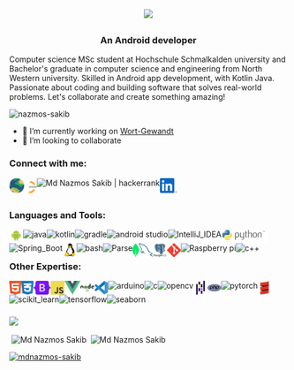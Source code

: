 <h1 align="center">
        <img src="https://readme-typing-svg.herokuapp.com/?font=Righteous&size=35&center=true&vCenter=true&width=500&height=70&duration=4000&lines=Hi+There!+👋;+I'm+Nazmos+Sakib;" />

<h3 align="center">An Android developer</h3>
 
Computer science MSc student at Hochschule Schmalkalden university and Bachelor's graduate in computer science and engineering from North Western university. Skilled in Android app development, with Kotlin Java. Passionate about coding and building software that solves real-world problems. Let's collaborate and create something amazing!

<img src="https://komarev.com/ghpvc/?username=nazmos-sakib&label=Profile%20views&color=0e75b6&style=flat" alt="nazmos-sakib" />

<!--
**nazmos-sakib/nazmos-sakib** is a ✨ _special_ ✨ repository because its `README.md` (this file) appears on your GitHub profile.

Here are some ideas to get you started:

- 🔭 I’m currently working on ...
- 🌱 I’m currently learning ...
- 👯 I’m looking to collaborate on ...
- 🤔 I’m looking for help with ...
- 💬 Ask me about ...
- 📫 How to reach me: ...
- 😄 Pronouns: ...
- ⚡ Fun fact: ...
-->

- 🔭 I’m currently working on [Wort-Gewandt](https://github.com/nazmos-sakib/Wort-Gewandt)
- 👯 I’m looking to collaborate

### Connect with me:

[<img align="left" alt="md nazmos sakib | profile" height="27px" src="https://raw.githubusercontent.com/meinjam/programming-icons/main/social%20icons/planet-earth.png" />][website]
[<img align="left" alt="Md Nazmos Sakib | LeetCode" height="27px" src="https://raw.githubusercontent.com/meinjam/programming-icons/main/social%20icons/leetcode.svg" />][leetcode]
[<img align="left" alt="Md Nazmos Sakib | hackerrank" height="27px" src="https://raw.githubusercontent.com/rahuldkjain/github-profile-readme-generator/master/src/images/icons/Social/hackerrank.svg" />][hackerrank]
[<img align="left" alt="Md Nazmos Sakib | LinkedIn" height="27px" src="https://raw.githubusercontent.com/meinjam/programming-icons/main/social%20icons/linkedin.svg" />][linkedin]
<br />
<br />

<!-- div align="center">
    <img src="https://skillicons.dev/icons?i=android,java,kotlin,gradle,androidstudio,idea,python,spring,anaconda" />
    <img src="https://skillicons.dev/icons?i=bootstrap,mui,html,css,vscode,github,figma,tailwind,git,nodejs,python,javascript,typescript,express,firebase,mongodb,c,java,nextjs,flask" /><br>
</div -->


### Languages and Tools:
<img align="left" alt="android" height="25px" src="https://raw.githubusercontent.com/devicons/devicon/master/icons/android/android-original-wordmark.svg" />
<img align="left" alt="java" height="25px" src="https://upload.wikimedia.org/wikipedia/de/e/e1/Java-Logo.svg" />
<img align="left" alt="kotlin" height="25px" src="https://upload.wikimedia.org/wikipedia/commons/0/06/Kotlin_Icon.svg" />
<img align="left" alt="gradle" height="25px" src="https://upload.wikimedia.org/wikipedia/commons/6/6b/Gradle_logo.svg" />
<img align="left" alt="android studio" height="25px" src="https://upload.wikimedia.org/wikipedia/commons/5/55/Android_Studio_Logo_%282023%29.svg" />
<img align="left" alt="IntelliJ_IDEA" height="25px" src="https://upload.wikimedia.org/wikipedia/commons/9/9c/IntelliJ_IDEA_Icon.svg" />
<img align="left" alt="python" height="25px" src="https://raw.githubusercontent.com/meinjam/programming-icons/main/programming%20icons/python-horizontal.svg" />
<img align="left" alt="Spring_Boot" height="25px" src="https://upload.wikimedia.org/wikipedia/commons/7/79/Spring_Boot.svg" />
<img align="left" alt="Linux" height="25px" src="https://raw.githubusercontent.com/devicons/devicon/master/icons/linux/linux-original.svg" />
<img align="left" alt="bash" height="25px" src="https://upload.wikimedia.org/wikipedia/commons/4/4b/Bash_Logo_Colored.svg" />
<img align="left" alt="Parse" height="25px" src="https://parseplatform.org/img/logo.svg" />
<img align="left" alt="mongodb" height="25px" src="https://raw.githubusercontent.com/meinjam/programming-icons/main/programming%20icons/mongodb.svg" />
<img align="left" alt="MySQL" height="25px" src="https://raw.githubusercontent.com/meinjam/programming-icons/main/programming%20icons/mysql.svg" />
<img align="left" alt="postgresql" height="25px" src="https://raw.githubusercontent.com/devicons/devicon/master/icons/postgresql/postgresql-original-wordmark.svg" />
<img align="left" alt="Git" height="25px" src="https://raw.githubusercontent.com/meinjam/programming-icons/main/programming%20icons/git.svg" />
<img align="left" alt="Raspberry pi" height="25px" src="https://upload.wikimedia.org/wikipedia/de/c/cb/Raspberry_Pi_Logo.svg" />
<img align="left" alt="c++" height="25px" src="https://upload.wikimedia.org/wikipedia/commons/1/18/ISO_C%2B%2B_Logo.svg" />

<br />
<br />

### Other Expertise:
<p>
<img align="left" alt="HTML5" height="25px" src="https://raw.githubusercontent.com/meinjam/programming-icons/main/programming%20icons/html.svg" />
<img align="left" alt="CSS3" height="25px" src="https://raw.githubusercontent.com/meinjam/programming-icons/main/programming%20icons/css.svg" />
<img align="left" alt="BOOTSATRAP" height="25px" src="https://raw.githubusercontent.com/meinjam/programming-icons/main/programming%20icons/bootstrap.svg" />
<img align="left" alt="JavaScript" height="25px" src="https://raw.githubusercontent.com/meinjam/programming-icons/main/programming%20icons/js.svg" />
<img align="left" alt="vue" height="25px" src="https://raw.githubusercontent.com/meinjam/programming-icons/main/programming%20icons/vuejs.svg" />
<img align="left" alt="node" height="25px" src="https://raw.githubusercontent.com/devicons/devicon/master/icons/nodejs/nodejs-original-wordmark.svg" />
<img align="left" alt="Visual Studio Code" height="25px" src="https://raw.githubusercontent.com/meinjam/programming-icons/7f7d35422aeafe16e60bac363bdd6b8a620bef79/programming%20icons/vscode-original.svg" />
<img align="left" alt="arduino" height="25px" src="https://cdn.worldvectorlogo.com/logos/arduino-1.svg" />
<img align="left" alt="c" height="25px" src="https://upload.wikimedia.org/wikipedia/commons/1/18/C_Programming_Language.svg" />
<img align="left" alt="opencv" height="25px" src="https://www.vectorlogo.zone/logos/opencv/opencv-icon.svg" />
<img align="left" alt=" pandas" height="25px" src="https://raw.githubusercontent.com/devicons/devicon/2ae2a900d2f041da66e950e4d48052658d850630/icons/pandas/pandas-original.svg" />
<img align="left" alt="php" height="25px" src="https://raw.githubusercontent.com/devicons/devicon/master/icons/php/php-original.svg" />
<img align="left" alt=" pytorch" height="25px" src="https://www.vectorlogo.zone/logos/pytorch/pytorch-icon.svg" />
<img align="left" alt=" scala" height="25px" src="https://raw.githubusercontent.com/devicons/devicon/master/icons/scala/scala-original.svg" />
<img align="left" alt="scikit_learn" height="25px" src="https://upload.wikimedia.org/wikipedia/commons/0/05/Scikit_learn_logo_small.svg" />
<img align="left" alt=" tensorflow" height="25px" src="https://www.vectorlogo.zone/logos/tensorflow/tensorflow-icon.svg" />
<img align="left" alt="seaborn" height="25px" src="https://seaborn.pydata.org/_images/logo-mark-lightbg.svg" />
</p>
<br>
<br>
<br>
 


<img src="https://github-readme-stats.vercel.app/api?username=nazmos-sakib&&show_icons=true&title_color=ffffff&icon_color=F78B31&text_color=daf7dc&bg_color=151515"><br />
<div align="left">&nbsp;<img align="" src="https://github-readme-streak-stats.herokuapp.com/?user=nazmos-sakib&theme=tokyonight&hide_border=true" alt="Md Nazmos Sakib" />
&nbsp;<img align="" src="https://github-readme-stats.vercel.app/api/top-langs/?username=nazmos-sakib&theme=tokyonight&show_icons=true&hide_border=true&layout=compact" alt="Md Nazmos Sakib" /></div>
<p align="left"> <a href="https://github.com/ryo-ma/github-profile-trophy"><img src="https://github-profile-trophy.vercel.app/?username=nazmos-sakib&theme=monokai" alt="mdnazmos-sakib" /></a> </p>


<!-- -->

[website]:  https://nazmos-sakib.github.io/
[linkedin]: https://www.linkedin.com/in/md-nazmos-sakib-2a5256259
[leetcode]: https://leetcode.com/u/MdNazmosSakib/
[hackerrank]: https://www.hackerrank.com/nazmos_sakib



